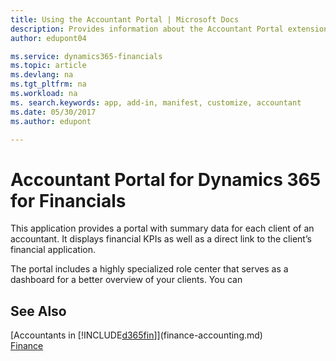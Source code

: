 ```yaml
---
title: Using the Accountant Portal | Microsoft Docs
description: Provides information about the Accountant Portal extension.
author: edupont04

ms.service: dynamics365-financials
ms.topic: article
ms.devlang: na
ms.tgt_pltfrm: na
ms.workload: na
ms. search.keywords: app, add-in, manifest, customize, accountant
ms.date: 05/30/2017
ms.author: edupont

---
```

# Accountant Portal for Dynamics 365 for Financials
This application provides a portal with summary data for each client of an accountant. It displays financial KPIs as well as a direct link to the client’s financial application.

The portal includes a highly specialized role center that serves as a dashboard for a better overview of your clients. You can

## See Also
[Accountants in [!INCLUDE[d365fin](includes/d365fin_md.md)]](finance-accounting.md)  
[Finance](finance.md)  
